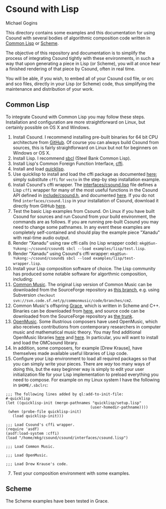 # Csound with Lisp

Michael Gogins

This directory contains some examples and this documentation for using Csound with several bodies of algorithmic composition code written in [Common Lisp](https://common-lisp.net/) or [Scheme](http://www.schemers.org/).

The objective of this repository and documentation is to simplify the process of integrating Csound tightly with these environments, in such a way that upon generating a piece in Lisp (or Scheme), you will at once hear a finished rendering of that piece by Csound, often in real time. 

You will be able, if you wish, to embed all of your Csound csd file, or orc and sco files, directly in your Lisp (or Scheme) code, thus simplifying the maintenance and distribution of your work.

## Common Lisp

To integrate Csound with Common Lisp you may follow these steps. Installation and configuration are more straightforward on Linux, but certainly possible on OS X and Windows.

1. Install Csound. I recommend installing pre-built binaries for 64 bit CPU architecture from [GitHub](http://csound.github.io/download.html). Of course you can always build Csound from sources, this is fairly straightforward on Linux but not for beginners on Windows or OS X.
2. Install Lisp.  I recommend [sbcl](http://www.sbcl.org/) (Steel Bank Common Lisp).
3. Install Lisp's Common Foreign Function Interface, [cffi](https://common-lisp.net/project/cffi/).  
 1. Install and load [quicklisp](https://www.quicklisp.org/beta/).
 2. Use quicklisp to install and load the cffi package as documented [here](https://www.quicklisp.org/beta/#installation); simply substitute `cffi` for `vecto` in the step-by step installation example.
 3. Install Csound's cffi wrapper. The [interfaces/csound.lisp](http://github.com/csound/csound/blob/develop/interfaces/csound.lisp) file defines a Lisp `cffi` wrapper for many of the most useful functions in the Csound API defined in [include/csound.h](https://github.com/csound/csound/blob/develop/include/csound.h), and documented [here](http://csound.github.io/docs/api/index.html). If you do not find `interfaces/csound.lisp` in your installation of Csound, download it directly from GitHub [here](http://github.com/csound/csound/blob/develop/interfaces/csound.lisp).
4. Test the basic Lisp examples from Csound. On Linux if you have built Csound for sources and run Csound from your build environment, the commands are as follows. If you are running pre-built Csound you may need to change some pathnames. In any event these examples are completely self-contained and should play the example piece "Xanadu" with real-time audio output.
 1. Render "Xanadu" using raw cffi calls (no Lisp wrapper code): `mkg@Sun-Yukong:~/csound/csound$ sbcl --load examples/lisp/test.lisp`.
 2. Render "Xanadu" using Csound's cffi wrapper: `mkg@Sun-Yukong:~/csound/csound$ sbcl --load examples/lisp/test-wrapper.lisp`.
5. Install your Lisp composition software of choice. The Lisp community has produced some notable software for algorthmic composition, including:
 1. [Common Music](http://commonmusic.sourceforge.net/). The original Lisp version of Common Music can be downloaded from the SourceForge repository as [this branch](https://sourceforge.net/p/commonmusic/code/HEAD/tree/branches/cm2/), e.g. using Subversion `checkout svn://svn.code.sf.net/p/commonmusic/code/branches/cm2`.
 2. Common Music's offspring [Grace](http://commonmusic.sourceforge.net/), which is written in Scheme and C++. Binaries can be downloaded from [here](https://sourceforge.net/projects/commonmusic/files/cm/), and source code can be downloaded from the SourceForge repository as [the trunk](https://sourceforge.net/p/commonmusic/code/HEAD/tree/trunk/).
 3. [OpenMusic](http://repmus.ircam.fr/openmusic/home). Some illustrious composers have used OpenMusic, which also receives contributions from contemporary researchers in computer music and mathematical music theory. You may find additional OpenMusic libraries [here](http://forumnet.ircam.fr/product/openmusic-libraries-en/) and [here](http://repmus.ircam.fr/openmusic/libraries). In particular, you will want to install and load the OMCsound library.
 4. In addition, some composers, for example [Drew Krause], have themselves made available useful libraries of Lisp code.
6. Configure your Lisp environment to load all required packages so that you can simply write your pieces. There are _way_ too many ways of doing this, but the easy beginner way is simply to edit your user initialization file for your Lisp implementation to preload everything you need to compose. For example on my Linux system I have the following in `$HOME/.sbclrc`:
 ```
;;; The following lines added by ql:add-to-init-file:
#-quicklisp
(let ((quicklisp-init (merge-pathnames "quicklisp/setup.lisp"
                                       (user-homedir-pathname))))
  (when (probe-file quicklisp-init)
    (load quicklisp-init)))

;;; Load Csound's cffi wrapper.
(require 'asdf)
(asdf:load-system :cffi)
(load "/home/mkg/csound/csound/interfaces/csound.lisp")

;;; Load Common Music.

;;; Load OpenMusic.

;;; Load Drew Krause's code.
```
7. Test your composition environment with some examples.

## Scheme

The Scheme examples have been tested in Grace.
